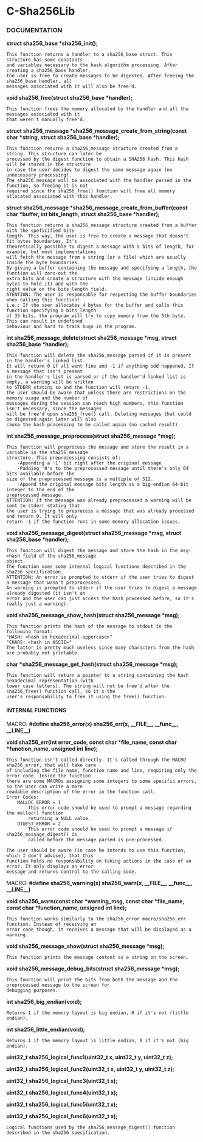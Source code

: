 # C-Sha256Lib

### DOCUMENTATION

__struct sha256_base *sha256_init();__

	This function returns a handler to a sha256_base struct. This structure has some constants
	and variables necessary to the hash algorithm processing. After creating a sha256_base handler,
	the user is free to create messages to be digested. After freeing the sha256_base handler, all
	messages associated with it will also be free'd.

__void sha256_free(struct sha256_base *handler);__

	This function frees the memory allocated by the handler and all the messages associated with it
	that weren't manually free'd.

__struct sha256_message *sha256_message_create_from_string(const char *string, struct sha256_base *handler);__

	This function returns a sha256_message structure created from a string. This structure can later be
	processed by the digest function to obtain a SHA256 hash. This hash will be stored in the structure
	in case the user decides to digest the same message again (no unnecessary processing).
	The sha256_message will be associated with the handler parsed in the function, so freeing it is not
	required since the sha256_free() function will free all memory allocated associated with this handler.

__struct sha256_message *sha256_message_create_from_buffer(const char *buffer, int bits_length, struct sha256_base *handler);__

	This function returns a sha256_message structure created from a buffer with the speficified bits
	length. This way, the user is free to create a message that doesn't fit bytes boundaries. It's
	theoretically possible to digest a message with 5 bits of length, for example, but most implementations
	will fetch the message from a string (or a file) which are usually inside the byte boundaries.
	By giving a buffer containing the message and specifying a length, the function will zero-out the
	extra bits and create a structure with the message (inside enough bytes to hold it) and with the
	right value on the bits_length field.
	ATENTION: The user is responsable for respecting the buffer boundaries when calling this function!
	i.e.: If the user allocates 4 bytes for the buffer and calls this function specifying a bits_length
	of 35 bits, the program will try to copy memory from the 5th byte. This can result in undefined
	behaviour and hard to track bugs in the program.

__int sha256_message_delete(struct sha256_message *msg, struct sha256_base *handler);__

	This function will delete the sha256_message parsed if it is present in the handler's linked list.
	It will return 0 if all went fine and -1 if anything odd happened. If a message that isn't present
	in the handler's list is parsed or if the handler'd linked list is empty, a warning will be written
	to STDERR stating so and the function will return -1.
	The user should be aware that unless there are restrictions on the memory usage and the number of
	messages during the session can reach high numbers, this function isn't necessary, since the messages
	will be free'd upon sha256_free() call. Deleting messages that could be digested again later will also
	cause the hash processing to be called again (no cached result).

__int sha256_message_preprocess(struct sha256_message *msg);__

	This function will preprocess the message and store the result in a variable in the sha256_message
	structure. This preprocessing consists of:
		-Appending a '1' bit right after the original message
		-Padding '0's to the preprocessed message until there's only 64 bits available before the
	size of the preprocessed message is a multiple of 512.
		-Append the original message bits length as a big-endian 64-bit integer to the end of the
	preprocessed message.
	ATTENTION: If the message was already preprocessed a warning will be sent to stderr stating that
	the user is trying to preprocess a message that was already processed and return 0. It will only
	return -1 if the function runs in some memory allocation issues.

__void sha256_message_digest(struct sha256_message *msg, struct sha256_base *handler);__

	This function will digest the message and store the hash in the msg->hash field of the sha256_message
	object.
	The function uses some internal logical functions described in the sha256 specification.
	ATTENTION: An error is prompted to stderr if the user tries to digest a message that wasn't preprocessed.
	An warning is prompted to stderr if the user tries to digest a message already digested (it isn't an
	error and the user can just access the hash processed before, so it's really just a warning).

__void sha256_message_show_hash(struct sha256_message *msg);__

	This function prints the hash of the message to stdout in the following format:
	"HASH: <hash in hexadecimal-uppercase>"
	"CHARS: <hash in ASCII>"
	The latter is pretty much useless since many characters from the hash are probably not printable.

__char *sha256_message_get_hash(struct sha256_message *msg);__

	This function will return a pointer to a string containing the hash hexadecimal representation (with
	lower case letters). The string will not be free'd after the sha256_free() function call, so it's the
	user's responsability to free it using the free() function.

#### INTERNAL FUNCTIONS

MACRO:
__#define sha256_error(x) sha256_err(x, \_\_FILE\_\_, \_\_func\_\_, \_\_LINE\_\_)__

__void sha256_err(int error_code, const char *file_name, const char *function_name, unsigned int line);__

	This function isn't called directly. It's called through the MACRO sha256_error, that will take care
	of including the file name, function name and line, requiring only the error code. Inside the function
	there are some MACROs assigning some integers to some specific errors, so the user can write a more
	readable description of the error in the function call.
	Error Codes:
		MALLOC_ERROR = 1
			This error code should be used to prompt a message regarding the malloc() function
			returning a NULL value.
		DIGEST_ERROR = 2
			This error code should be used to prompt a message if sha256_message_digest() is
			called before the message parsed is pre-processed.

	The user should be aware (in case he intends to use this function, which I don't advise), that this
	function holds no responsability on taking actions in the case of an error. It only displays an error
	message and returns control to the calling code.

MACRO:
__#define sha256_warning(x) sha256_warn(x, \_\_FILE\_\_, \_\_func\_\_, \_\_LINE\_\_)__

__void sha256_warn(const char *warning_msg, const char *file_name, const char *function_name, unsigned int line);__

	This function works similarly to the sha256_error macro/sha256_err function. Instead of receiving an
	error code though, it receives a message that will be displayed as a warning.

__void sha256_message_show(struct sha256_message *msg);__

	This function prints the message content as a string on the screen.

__void sha256_message_debug_bits(struct sha256_message *msg);__

	This function will print the bits from both the message and the preprocessed message to the screen for
	debugging purposes.

__int sha256_big_endian(void);__

	Returns 1 if the memory layout is big endian, 0 if it's not (little endian).

__int sha256_little_endian(void);__

	Returns 1 if the memory layout is little endian, 0 if it's not (big endian).

__uint32_t sha256_logical_func1(uint32_t x, uint32_t y, uint32_t z);__

__uint32_t sha256_logical_func2(uint32_t x, uint32_t y, uint32_t z);__

__uint32_t sha256_logical_func3(uint32_t x);__

__uint32_t sha256_logical_func4(uint32_t x);__

__uint32_t sha256_logical_func5(uint32_t x);__

__uint32_t sha256_logical_func6(uint32_t x);__

	Logical functions used by the sha256_message_digest() function described in the sha256 specification.
